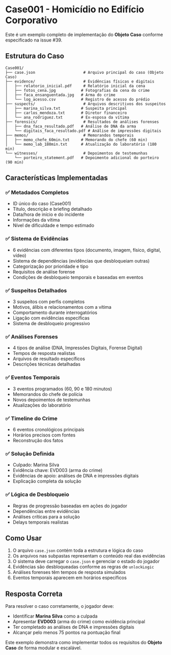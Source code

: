 # Case001 - Homicídio no Edifício Corporativo

Este é um exemplo completo de implementação do **Objeto Caso** conforme especificado na issue #39.

## Estrutura do Caso

```
Case001/
├── case.json                     # Arquivo principal do caso (Objeto Caso)
├── evidence/                     # Evidências físicas e digitais
│   ├── relatorio_inicial.pdf     # Relatório inicial da cena
│   ├── fotos_cena.jpg           # Fotografias da cena do crime
│   ├── faca_ensanguentada.jpg   # Arma do crime
│   └── log_acesso.csv           # Registro de acesso do prédio
├── suspects/                     # Arquivos descritivos dos suspeitos
│   ├── marina_silva.txt         # Suspeita principal
│   ├── carlos_mendoza.txt       # Diretor financeiro
│   └── ana_rodriguez.txt        # Ex-esposa da vítima
├── forensics/                    # Resultados de análises forenses
│   ├── dna_faca_resultado.pdf   # Análise de DNA da arma
│   └── digitais_faca_resultado.pdf # Análise de impressões digitais
├── memos/                        # Memorandos temporais
│   ├── memo_chefe_60min.txt     # Memorando do chefe (60 min)
│   └── memo_lab_180min.txt      # Atualização do laboratório (180 min)
└── witnesses/                    # Depoimentos de testemunhas
    └── porteiro_statement.pdf   # Depoimento adicional do porteiro (90 min)
```

## Características Implementadas

### ✅ Metadados Completos
- ID único do caso (Case001)
- Título, descrição e briefing detalhado
- Data/hora de início e do incidente
- Informações da vítima
- Nível de dificuldade e tempo estimado

### ✅ Sistema de Evidências
- 6 evidências com diferentes tipos (documento, imagem, físico, digital, vídeo)
- Sistema de dependências (evidências que desbloqueiam outras)
- Categorização por prioridade e tipo
- Requisitos de análise forense
- Condições de desbloqueio temporais e baseadas em eventos

### ✅ Suspeitos Detalhados
- 3 suspeitos com perfis completos
- Motivos, álibis e relacionamentos com a vítima
- Comportamento durante interrogatórios
- Ligação com evidências específicas
- Sistema de desbloqueio progressivo

### ✅ Análises Forenses
- 4 tipos de análise (DNA, Impressões Digitais, Forense Digital)
- Tempos de resposta realistas
- Arquivos de resultado específicos
- Descrições técnicas detalhadas

### ✅ Eventos Temporais
- 3 eventos programados (60, 90 e 180 minutos)
- Memorandos do chefe de polícia
- Novos depoimentos de testemunhas
- Atualizações do laboratório

### ✅ Timeline do Crime
- 6 eventos cronológicos principais
- Horários precisos com fontes
- Reconstrução dos fatos

### ✅ Solução Definida
- Culpado: Marina Silva
- Evidência chave: EVD003 (arma do crime)
- Evidências de apoio: análises de DNA e impressões digitais
- Explicação completa da solução

### ✅ Lógica de Desbloqueio
- Regras de progressão baseadas em ações do jogador
- Dependências entre evidências
- Análises críticas para a solução
- Delays temporais realistas

## Como Usar

1. O arquivo `case.json` contém toda a estrutura e lógica do caso
2. Os arquivos nas subpastas representam o conteúdo real das evidências
3. O sistema deve carregar o `case.json` e gerenciar o estado do jogador
4. Evidências são desbloqueadas conforme as regras de `unlockLogic`
5. Análises forenses têm tempos de resposta simulados
6. Eventos temporais aparecem em horários específicos

## Resposta Correta

Para resolver o caso corretamente, o jogador deve:
- Identificar **Marina Silva** como a culpada
- Apresentar **EVD003** (arma do crime) como evidência principal
- Ter completado as análises de DNA e impressões digitais
- Alcançar pelo menos 75 pontos na pontuação final

Este exemplo demonstra como implementar todos os requisitos do **Objeto Caso** de forma modular e escalável.